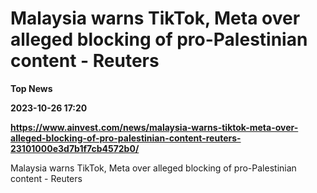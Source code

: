 # Malaysia warns TikTok, Meta over alleged blocking of pro-Palestinian content - Reuters
**Top News**

**2023-10-26 17:20**

**https://www.ainvest.com/news/malaysia-warns-tiktok-meta-over-alleged-blocking-of-pro-palestinian-content-reuters-23101000e3d7b1f7cb4572b0/**

Malaysia warns TikTok, Meta over alleged blocking of pro-Palestinian content - Reuters
